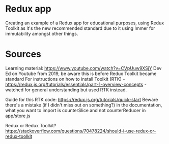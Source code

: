 # Redux app 
Creating an example of a Redux app for educational purposes, using Redux Toolkit as it's the new recommended standard due to it using Immer for immutability amongst other things.

# Sources
Learning material: 
https://www.youtube.com/watch?v=CVpUuw9XSjY
Dev Ed on Youtube from 2019, be aware this is before Redux Toolkit became standard
For instructions on how to install Toolkit (RTK) - https://redux.js.org/tutorials/essentials/part-1-overview-concepts - watched for general understanding but used RTK instead.

Guide for this RTK code:
https://redux.js.org/tutorials/quick-start
Beware there's a mistake (if I didn't miss out on something?) in the documentation, what you want to import is counterSlice and not counterReducer in app/store.js

Redux or Redux Toolkit?
https://stackoverflow.com/questions/70478224/should-i-use-redux-or-redux-toolkit

